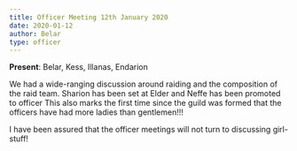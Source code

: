 ```yaml
---
title: Officer Meeting 12th January 2020
date: 2020-01-12
author: Belar
type: officer
---
```


**Present**: Belar, Kess, Illanas, Endarion

We had a wide-ranging discussion around raiding and the composition of the raid team.
Sharion has been set at Elder and Neffe has been promoted to officer
This also marks the first time since the guild was formed that the officers have had more ladies than gentlemen!!!
<!--more-->

I have been assured that the officer meetings will not turn to discussing girl-stuff!
